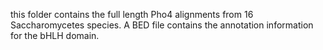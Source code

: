 this folder contains the full length Pho4 alignments from 16 Saccharomycetes species. A BED file contains the annotation information for the bHLH domain.
